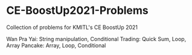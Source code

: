 # CE-BoostUp2021-Problems
Collection of problems for KMITL's CE BoostUp 2021

Wan Pra Yai: String manipulation, Conditional
Trading: Quick Sum, Loop, Array
Pancake: Array, Loop, Conditional
